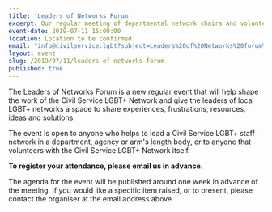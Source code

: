 ```yaml
---
title: 'Leaders of Networks Forum'
excerpt: Our regular meeting of departmental network chairs and volunteers.
event-date: 2019-07-11 15:00:00
location: Location to be confirmed
email: "info@civilservice.lgbt?subject=Leaders%20of%20Networks%20forum%20%E2%80%94%2011%20July%202019&body=I%20want%20to%20attend%20the%20Leaders%20of%20Networks%20forum.%0A%0ANAME%3A%20%3Cyour%20name%3E%0ADEPT%3A%20%3Cyour%20department%3E%0A%0AI%20will%20be%20attending%20%3Cin%20person%2Fby%20phone%3E%20(delete%20as%20appropriate)"
layout: event
slug: /2019/07/11/leaders-of-networks-forum
published: true
---
```


The Leaders of Networks Forum is a new regular event that will help shape the work of the Civil Service LGBT+ Network and give the leaders of local LGBT+ networks a space to share experiences, frustrations, resources, ideas and solutions.

The event is open to anyone who helps to lead a Civil Service LGBT+ staff network in a department, agency or arm's length body, or to anyone that volunteers with the Civil Service LGBT+ Network itself.

**To register your attendance, please email us in advance**. 

The agenda for the event will be published around one week in advance of the meeting. If you would like a specific item raised, or to present, please contact the organiser at the email address above.